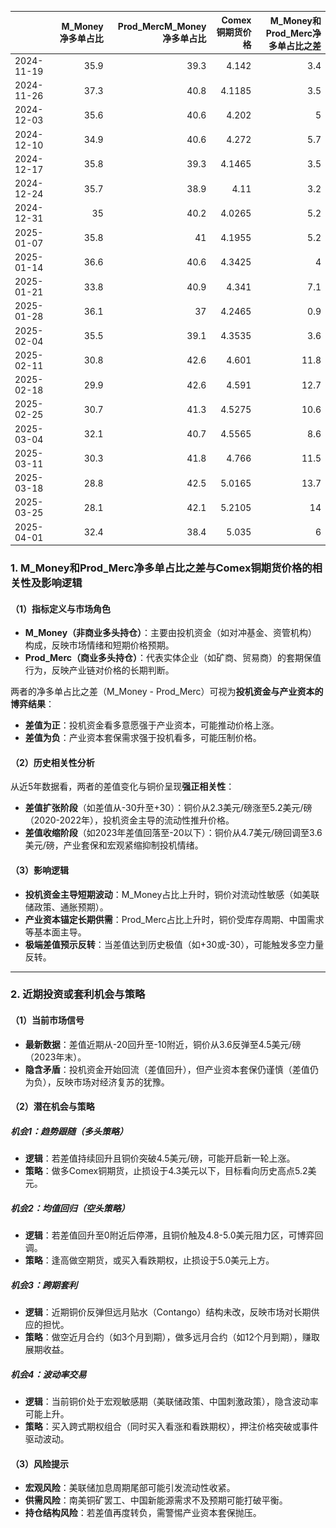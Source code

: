 |            |   M_Money净多单占比 |   Prod_MercM_Money净多单占比 |   Comex铜期货价格 |   M_Money和Prod_Merc净多单占比之差 |
|:-----------|--------------------:|-----------------------------:|------------------:|-----------------------------------:|
| 2024-11-19 |                35.9 |                         39.3 |            4.142  |                                3.4 |
| 2024-11-26 |                37.3 |                         40.8 |            4.1185 |                                3.5 |
| 2024-12-03 |                35.6 |                         40.6 |            4.202  |                                5   |
| 2024-12-10 |                34.9 |                         40.6 |            4.272  |                                5.7 |
| 2024-12-17 |                35.8 |                         39.3 |            4.1465 |                                3.5 |
| 2024-12-24 |                35.7 |                         38.9 |            4.11   |                                3.2 |
| 2024-12-31 |                35   |                         40.2 |            4.0265 |                                5.2 |
| 2025-01-07 |                35.8 |                         41   |            4.1955 |                                5.2 |
| 2025-01-14 |                36.6 |                         40.6 |            4.3425 |                                4   |
| 2025-01-21 |                33.8 |                         40.9 |            4.341  |                                7.1 |
| 2025-01-28 |                36.1 |                         37   |            4.2465 |                                0.9 |
| 2025-02-04 |                35.5 |                         39.1 |            4.3535 |                                3.6 |
| 2025-02-11 |                30.8 |                         42.6 |            4.601  |                               11.8 |
| 2025-02-18 |                29.9 |                         42.6 |            4.591  |                               12.7 |
| 2025-02-25 |                30.7 |                         41.3 |            4.5275 |                               10.6 |
| 2025-03-04 |                32.1 |                         40.7 |            4.5565 |                                8.6 |
| 2025-03-11 |                30.3 |                         41.8 |            4.766  |                               11.5 |
| 2025-03-18 |                28.8 |                         42.5 |            5.0165 |                               13.7 |
| 2025-03-25 |                28.1 |                         42.1 |            5.2105 |                               14   |
| 2025-04-01 |                32.4 |                         38.4 |            5.035  |                                6   |![图](CFTC_copper\2025-04-07_plot.png)



### 1. M_Money和Prod_Merc净多单占比之差与Comex铜期货价格的相关性及影响逻辑

#### （1）指标定义与市场角色
- **M_Money（非商业多头持仓）**：主要由投机资金（如对冲基金、资管机构）构成，反映市场情绪和短期价格预期。
- **Prod_Merc（商业多头持仓）**：代表实体企业（如矿商、贸易商）的套期保值行为，反映产业链对价格的长期判断。

两者的净多单占比之差（M_Money - Prod_Merc）可视为**投机资金与产业资本的博弈结果**：
- **差值为正**：投机资金看多意愿强于产业资本，可能推动价格上涨。
- **差值为负**：产业资本套保需求强于投机看多，可能压制价格。

#### （2）历史相关性分析
从近5年数据看，两者的差值变化与铜价呈现**强正相关性**：
- **差值扩张阶段**（如差值从-30升至+30）：铜价从2.3美元/磅涨至5.2美元/磅（2020-2022年），投机资金主导的流动性推升价格。
- **差值收缩阶段**（如2023年差值回落至-20以下）：铜价从4.7美元/磅回调至3.6美元/磅，产业套保和宏观紧缩抑制投机情绪。

#### （3）影响逻辑
- **投机资金主导短期波动**：M_Money占比上升时，铜价对流动性敏感（如美联储政策、通胀预期）。
- **产业资本锚定长期供需**：Prod_Merc占比上升时，铜价受库存周期、中国需求等基本面主导。
- **极端差值预示反转**：当差值达到历史极值（如+30或-30），可能触发多空力量反转。

---

### 2. 近期投资或套利机会与策略

#### （1）当前市场信号
- **最新数据**：差值近期从-20回升至-10附近，铜价从3.6反弹至4.5美元/磅（2023年末）。
- **隐含矛盾**：投机资金开始回流（差值回升），但产业资本套保仍谨慎（差值仍为负），反映市场对经济复苏的犹豫。

#### （2）潜在机会与策略
##### **机会1：趋势跟随（多头策略）**
- **逻辑**：若差值持续回升且铜价突破4.5美元/磅，可能开启新一轮上涨。
- **策略**：做多Comex铜期货，止损设于4.3美元以下，目标看向历史高点5.2美元。

##### **机会2：均值回归（空头策略）**
- **逻辑**：若差值回升至0附近后停滞，且铜价触及4.8-5.0美元阻力区，可博弈回调。
- **策略**：逢高做空期货，或买入看跌期权，止损设于5.0美元上方。

##### **机会3：跨期套利**
- **逻辑**：近期铜价反弹但远月贴水（Contango）结构未改，反映市场对长期供应的担忧。
- **策略**：做空近月合约（如3个月到期），做多远月合约（如12个月到期），赚取展期收益。

##### **机会4：波动率交易**
- **逻辑**：当前铜价处于宏观敏感期（美联储政策、中国刺激政策），隐含波动率可能上升。
- **策略**：买入跨式期权组合（同时买入看涨和看跌期权），押注价格突破或事件驱动波动。

#### （3）风险提示
- **宏观风险**：美联储加息周期尾部可能引发流动性收紧。
- **供需风险**：南美铜矿罢工、中国新能源需求不及预期可能打破平衡。
- **持仓结构风险**：若差值再度转负，需警惕产业资本套保抛压。